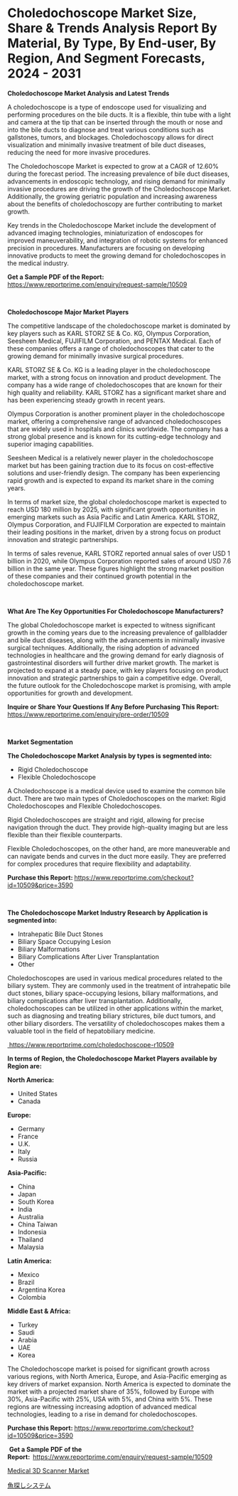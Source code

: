 <p><h1>Choledochoscope Market Size, Share & Trends Analysis Report By Material, By Type, By End-user, By Region, And Segment Forecasts, 2024 - 2031</h1></p><p><strong>Choledochoscope Market Analysis and Latest Trends</strong></p>
<p><p>A choledochoscope is a type of endoscope used for visualizing and performing procedures on the bile ducts. It is a flexible, thin tube with a light and camera at the tip that can be inserted through the mouth or nose and into the bile ducts to diagnose and treat various conditions such as gallstones, tumors, and blockages. Choledochoscopy allows for direct visualization and minimally invasive treatment of bile duct diseases, reducing the need for more invasive procedures.</p><p>The Choledochoscope Market is expected to grow at a CAGR of 12.60% during the forecast period. The increasing prevalence of bile duct diseases, advancements in endoscopic technology, and rising demand for minimally invasive procedures are driving the growth of the Choledochoscope Market. Additionally, the growing geriatric population and increasing awareness about the benefits of choledochoscopy are further contributing to market growth.</p><p>Key trends in the Choledochoscope Market include the development of advanced imaging technologies, miniaturization of endoscopes for improved maneuverability, and integration of robotic systems for enhanced precision in procedures. Manufacturers are focusing on developing innovative products to meet the growing demand for choledochoscopes in the medical industry.</p></p>
<p><strong>Get a Sample PDF of the Report:&nbsp;</strong> <a href="https://www.reportprime.com/enquiry/request-sample/10509">https://www.reportprime.com/enquiry/request-sample/10509</a></p>
<p>&nbsp;</p>
<p><strong>Choledochoscope Major Market Players</strong></p>
<p><p>The competitive landscape of the choledochoscope market is dominated by key players such as KARL STORZ SE & Co. KG, Olympus Corporation, Seesheen Medical, FUJIFILM Corporation, and PENTAX Medical. Each of these companies offers a range of choledochoscopes that cater to the growing demand for minimally invasive surgical procedures.</p><p>KARL STORZ SE & Co. KG is a leading player in the choledochoscope market, with a strong focus on innovation and product development. The company has a wide range of choledochoscopes that are known for their high quality and reliability. KARL STORZ has a significant market share and has been experiencing steady growth in recent years.</p><p>Olympus Corporation is another prominent player in the choledochoscope market, offering a comprehensive range of advanced choledochoscopes that are widely used in hospitals and clinics worldwide. The company has a strong global presence and is known for its cutting-edge technology and superior imaging capabilities.</p><p>Seesheen Medical is a relatively newer player in the choledochoscope market but has been gaining traction due to its focus on cost-effective solutions and user-friendly design. The company has been experiencing rapid growth and is expected to expand its market share in the coming years.</p><p>In terms of market size, the global choledochoscope market is expected to reach USD 180 million by 2025, with significant growth opportunities in emerging markets such as Asia Pacific and Latin America. KARL STORZ, Olympus Corporation, and FUJIFILM Corporation are expected to maintain their leading positions in the market, driven by a strong focus on product innovation and strategic partnerships.</p><p>In terms of sales revenue, KARL STORZ reported annual sales of over USD 1 billion in 2020, while Olympus Corporation reported sales of around USD 7.6 billion in the same year. These figures highlight the strong market position of these companies and their continued growth potential in the choledochoscope market.</p></p>
<p>&nbsp;</p>
<p><strong>What Are The Key Opportunities For Choledochoscope Manufacturers?</strong></p>
<p><p>The global Choledochoscope market is expected to witness significant growth in the coming years due to the increasing prevalence of gallbladder and bile duct diseases, along with the advancements in minimally invasive surgical techniques. Additionally, the rising adoption of advanced technologies in healthcare and the growing demand for early diagnosis of gastrointestinal disorders will further drive market growth. The market is projected to expand at a steady pace, with key players focusing on product innovation and strategic partnerships to gain a competitive edge. Overall, the future outlook for the Choledochoscope market is promising, with ample opportunities for growth and development.</p></p>
<p><strong>Inquire or Share Your Questions If Any Before Purchasing This Report:</strong> <a href="https://www.reportprime.com/enquiry/pre-order/10509">https://www.reportprime.com/enquiry/pre-order/10509</a></p>
<p>&nbsp;</p>
<p><strong>Market Segmentation</strong></p>
<p><strong>The Choledochoscope Market Analysis by types is segmented into:</strong></p>
<p><ul><li>Rigid Choledochoscope</li><li>Flexible Choledochoscope</li></ul></p>
<p><p>A Choledochoscope is a medical device used to examine the common bile duct. There are two main types of Choledochoscopes on the market: Rigid Choledochoscopes and Flexible Choledochoscopes. </p><p>Rigid Choledochoscopes are straight and rigid, allowing for precise navigation through the duct. They provide high-quality imaging but are less flexible than their flexible counterparts.</p><p>Flexible Choledochoscopes, on the other hand, are more maneuverable and can navigate bends and curves in the duct more easily. They are preferred for complex procedures that require flexibility and adaptability.</p></p>
<p><strong>Purchase this Report:&nbsp;</strong><a href="https://www.reportprime.com/checkout?id=10509&price=3590">https://www.reportprime.com/checkout?id=10509&price=3590</a></p>
<p>&nbsp;</p>
<p><strong>The Choledochoscope Market Industry Research by Application is segmented into:</strong></p>
<p><ul><li>Intrahepatic Bile Duct Stones</li><li>Biliary Space Occupying Lesion</li><li>Biliary Malformations</li><li>Biliary Complications After Liver Transplantation</li><li>Other</li></ul></p>
<p><p>Choledochoscopes are used in various medical procedures related to the biliary system. They are commonly used in the treatment of intrahepatic bile duct stones, biliary space-occupying lesions, biliary malformations, and biliary complications after liver transplantation. Additionally, choledochoscopes can be utilized in other applications within the market, such as diagnosing and treating biliary strictures, bile duct tumors, and other biliary disorders. The versatility of choledochoscopes makes them a valuable tool in the field of hepatobiliary medicine.</p></p>
<p><a href="https://www.reportprime.com/choledochoscope-r10509">&nbsp;https://www.reportprime.com/choledochoscope-r10509</a></p>
<p><strong>In terms of Region, the Choledochoscope Market Players available by Region are:</strong></p>
<p>
    <p> <strong> North America: </strong>
        <ul>
            <li>United States</li>
            <li>Canada</li>
        </ul>
        </p> 
    <p> <strong> Europe: </strong>
        <ul>
            <li>Germany</li>
            <li>France</li>
            <li>U.K.</li>
            <li>Italy</li>
            <li>Russia</li>
        </ul>
        </p> 
    <p> <strong> Asia-Pacific: </strong>
        <ul>
            <li>China</li>
            <li>Japan</li>
            <li>South Korea</li>
            <li>India</li>
            <li>Australia</li>
            <li>China Taiwan</li>
            <li>Indonesia</li>
            <li>Thailand</li>
            <li>Malaysia</li>
        </ul>
        </p> 
    <p> <strong> Latin America: </strong>
        <ul>
            <li>Mexico</li>
            <li>Brazil</li>
            <li>Argentina Korea</li>
            <li>Colombia</li>
        </ul>
        </p> 
    <p> <strong> Middle East & Africa: </strong>
        <ul>
            <li>Turkey</li>
            <li>Saudi</li>
            <li>Arabia</li>
            <li>UAE</li>
            <li>Korea</li>
        </ul>
    </p>
    </p>
<p><p>The Choledochoscope market is poised for significant growth across various regions, with North America, Europe, and Asia-Pacific emerging as key drivers of market expansion. North America is expected to dominate the market with a projected market share of 35%, followed by Europe with 30%, Asia-Pacific with 25%, USA with 5%, and China with 5%. These regions are witnessing increasing adoption of advanced medical technologies, leading to a rise in demand for choledochoscopes.</p></p>
<p><strong>Purchase this Report: </strong><a href="https://www.reportprime.com/checkout?id=10509&price=3590">https://www.reportprime.com/checkout?id=10509&price=3590</a></p>
<p>&nbsp;<strong>Get a Sample PDF of the Report:&nbsp;&nbsp;</strong><a href="https://www.reportprime.com/enquiry/request-sample/10509">https://www.reportprime.com/enquiry/request-sample/10509</a></p>
<p><strong></strong></p>
<p><p><a href="https://github.com/IkeSchumm04/Market-Research-Report-List-1/blob/main/medical-3d-scanner-market.md">Medical 3D Scanner Market</a></p><p><a href="https://github.com/nxboeu02965442/Market-Research-Report-List-4/blob/main/197543686135.md">魚探しシステム</a></p></p>